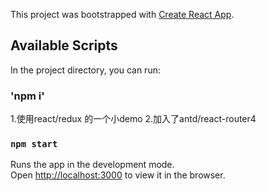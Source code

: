This project was bootstrapped with [Create React App](https://github.com/facebook/create-react-app).

## Available Scripts

In the project directory, you can run:

### 'npm i'
1.使用react/redux 的一个小demo
2.加入了antd/react-router4

### `npm start`

Runs the app in the development mode.<br>
Open [http://localhost:3000](http://localhost:3000) to view it in the browser.